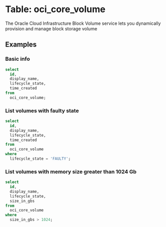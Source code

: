 # Table: oci_core_volume

The Oracle Cloud Infrastructure Block Volume service lets you dynamically provision and manage block storage volume

## Examples

### Basic info

```sql
select
  id,
  display_name,
  lifecycle_state,
  time_created
from
  oci_core_volume;
```


### List volumes with faulty state

```sql
select
  id,
  display_name,
  lifecycle_state,
  time_created
from
  oci_core_volume
where
  lifecycle_state = 'FAULTY';
```


### List volumes with memory size greater than 1024 Gb

```sql
select
  id,
  display_name,
  lifecycle_state,
  size_in_gbs
from
  oci_core_volume
where
  size_in_gbs > 1024;
```
